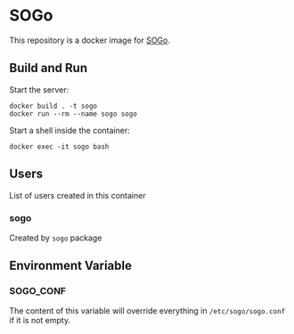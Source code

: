 # SOGo

This repository is a docker image for [SOGo](https://sogo.nu/).

## Build and Run

Start the server:
```
docker build . -t sogo
docker run --rm --name sogo sogo
```

Start a shell inside the container:
```
docker exec -it sogo bash
```

## Users
List of users created in this container
### sogo
Created by `sogo` package

## Environment Variable
### SOGO_CONF
The content of this variable will override everything in `/etc/sogo/sogo.conf` if it is not empty.
